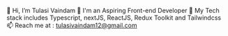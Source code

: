 👋 Hi, I’m Tulasi Vaindam
🔮 I'm an Aspiring Front-end Developer
👀 My Tech stack includes Typescript, nextJS, ReactJS, Redux Toolkit and Tailwindcss
📫 Reach me at : tulasivaindam12@gmail.com
